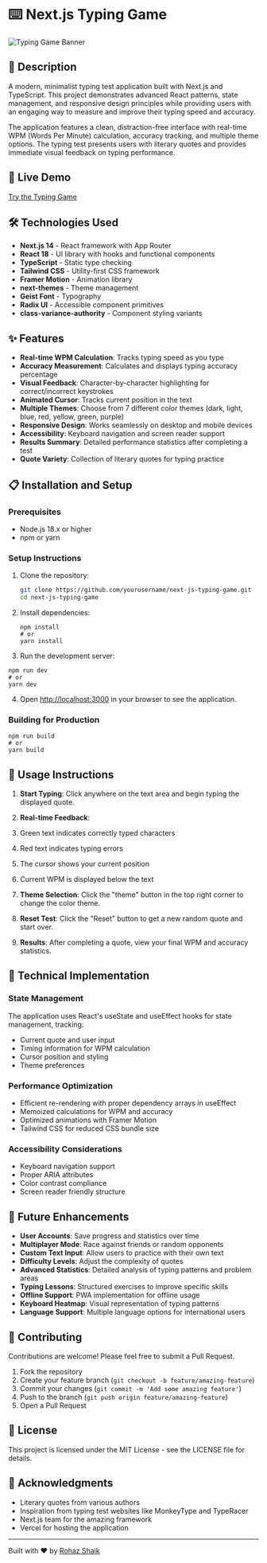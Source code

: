 # ⌨️ Next.js Typing Game

![Typing Game Banner](https://github.com/user-attachments/assets/22671fa4-46a4-4c29-a965-461483038d2b)

## 📝 Description

A modern, minimalist typing test application built with Next.js and TypeScript. This project demonstrates advanced React patterns, state management, and responsive design principles while providing users with an engaging way to measure and improve their typing speed and accuracy.

The application features a clean, distraction-free interface with real-time WPM (Words Per Minute) calculation, accuracy tracking, and multiple theme options. The typing test presents users with literary quotes and provides immediate visual feedback on typing performance.

## 🚀 Live Demo

[Try the Typing Game](https://v0-next-js-typing-game-zeta.vercel.app/)

## 🛠️ Technologies Used

- **Next.js 14** - React framework with App Router
- **React 18** - UI library with hooks and functional components
- **TypeScript** - Static type checking
- **Tailwind CSS** - Utility-first CSS framework
- **Framer Motion** - Animation library
- **next-themes** - Theme management
- **Geist Font** - Typography
- **Radix UI** - Accessible component primitives
- **class-variance-authority** - Component styling variants

## ✨ Features

- **Real-time WPM Calculation**: Tracks typing speed as you type
- **Accuracy Measurement**: Calculates and displays typing accuracy percentage
- **Visual Feedback**: Character-by-character highlighting for correct/incorrect keystrokes
- **Animated Cursor**: Tracks current position in the text
- **Multiple Themes**: Choose from 7 different color themes (dark, light, blue, red, yellow, green, purple)
- **Responsive Design**: Works seamlessly on desktop and mobile devices
- **Accessibility**: Keyboard navigation and screen reader support
- **Results Summary**: Detailed performance statistics after completing a test
- **Quote Variety**: Collection of literary quotes for typing practice

## 📋 Installation and Setup

### Prerequisites

- Node.js 18.x or higher
- npm or yarn

### Setup Instructions

1. Clone the repository:
   ```bash
   git clone https://github.com/yourusername/next-js-typing-game.git
   cd next-js-typing-game

2. Install dependencies:

   ```shellscript
   npm install
   # or
   yarn install
   ```
3. Run the development server:

```shellscript
npm run dev
# or
yarn dev
```


4. Open [http://localhost:3000](http://localhost:3000) in your browser to see the application.


### Building for Production

```shellscript
npm run build
# or
yarn build
```

## 📖 Usage Instructions

1. **Start Typing**: Click anywhere on the text area and begin typing the displayed quote.
2. **Real-time Feedback**:

1. Green text indicates correctly typed characters
2. Red text indicates typing errors
3. The cursor shows your current position
4. Current WPM is displayed below the text



3. **Theme Selection**: Click the "theme" button in the top right corner to change the color theme.
4. **Reset Test**: Click the "Reset" button to get a new random quote and start over.
5. **Results**: After completing a quote, view your final WPM and accuracy statistics.


## 🧠 Technical Implementation

### State Management

The application uses React's useState and useEffect hooks for state management, tracking:

- Current quote and user input
- Timing information for WPM calculation
- Cursor position and styling
- Theme preferences


### Performance Optimization

- Efficient re-rendering with proper dependency arrays in useEffect
- Memoized calculations for WPM and accuracy
- Optimized animations with Framer Motion
- Tailwind CSS for reduced CSS bundle size


### Accessibility Considerations

- Keyboard navigation support
- Proper ARIA attributes
- Color contrast compliance
- Screen reader friendly structure


## 🔮 Future Enhancements

- **User Accounts**: Save progress and statistics over time
- **Multiplayer Mode**: Race against friends or random opponents
- **Custom Text Input**: Allow users to practice with their own text
- **Difficulty Levels**: Adjust the complexity of quotes
- **Advanced Statistics**: Detailed analysis of typing patterns and problem areas
- **Typing Lessons**: Structured exercises to improve specific skills
- **Offline Support**: PWA implementation for offline usage
- **Keyboard Heatmap**: Visual representation of typing patterns
- **Language Support**: Multiple language options for international users


## 🤝 Contributing

Contributions are welcome! Please feel free to submit a Pull Request.

1. Fork the repository
2. Create your feature branch (`git checkout -b feature/amazing-feature`)
3. Commit your changes (`git commit -m 'Add some amazing feature'`)
4. Push to the branch (`git push origin feature/amazing-feature`)
5. Open a Pull Request


## 📄 License

This project is licensed under the MIT License - see the LICENSE file for details.

## 👏 Acknowledgments

- Literary quotes from various authors
- Inspiration from typing test websites like MonkeyType and TypeRacer
- Next.js team for the amazing framework
- Vercel for hosting the application


---

Built with ❤️ by [Rohaz Shaik](https://https://github.com/rohazshaik07)
